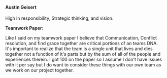 #### Austin Geisert

High in responsibility, Strategic thinking, and vision. 

**Teamwork Paper:**

Like I said on my teamwork paper I believe that Communication,  Conflict resolution, and find grace together are critical portions of an teams DNA. It's important to realize that the team is a single unit that lives and dies together not a function of it's parts but by the sum of all of the people and experiences therein.  I got 100 on the paper so I assume I don't have issues with it per say but I do want to consider these things with our own team as we work on our project together. 

